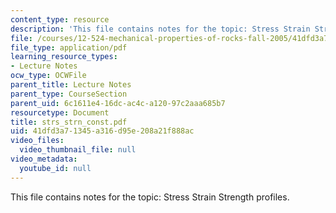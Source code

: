 ```yaml
---
content_type: resource
description: 'This file contains notes for the topic: Stress Strain Strength profiles.'
file: /courses/12-524-mechanical-properties-of-rocks-fall-2005/41dfd3a71345a316d95e208a21f888ac_strs_strn_const.pdf
file_type: application/pdf
learning_resource_types:
- Lecture Notes
ocw_type: OCWFile
parent_title: Lecture Notes
parent_type: CourseSection
parent_uid: 6c1611e4-16dc-ac4c-a120-97c2aaa685b7
resourcetype: Document
title: strs_strn_const.pdf
uid: 41dfd3a7-1345-a316-d95e-208a21f888ac
video_files:
  video_thumbnail_file: null
video_metadata:
  youtube_id: null
---
```

This file contains notes for the topic: Stress Strain Strength profiles.